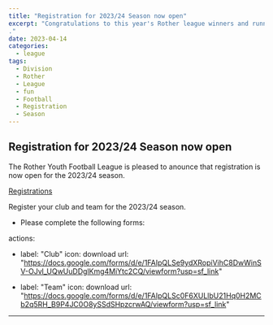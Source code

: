 ```yaml
---
title: "Registration for 2023/24 Season now open"
excerpt: "Congratulations to this year's Rother league winners and runners-up.  
."
date: 2023-04-14
categories:
  - league
tags: 
  - Division
  - Rother
  - League
  - fun
  - Football
  - Registration
  - Season
---
```


## Registration for 2023/24 Season now open
 

The Rother Youth Football League is pleased to anounce that registration is now open for the 2023/24 season.

[Registrations](https://www.rotherleague.org.uk/registration.html) 


 Register your club and team for the 2023/24 season.
  - Please complete the following forms:
 
actions:
  - label: "Club"
    icon: download
    url: "https://docs.google.com/forms/d/e/1FAIpQLSe9ydXRopiVihC8DwWinSV-OJvl_UQwUuDDglKmg4MiYtc2CQ/viewform?usp=sf_link"
    
  - label: "Team"
    icon: download
    url: "https://docs.google.com/forms/d/e/1FAIpQLSc0F6XULlbU21Hq0H2MCb2q5RH_B9P4JC0O8ySSdSHpzcrwAQ/viewform?usp=sf_link"

---
